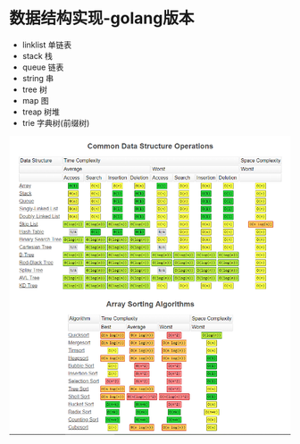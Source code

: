 # 数据结构实现-golang版本
- linklist 单链表
- stack 栈
- queue 链表
- string 串
- tree 树
- map 图
- treap 树堆
- trie 字典树(前缀树)

![](./assets/Oalgo.png)